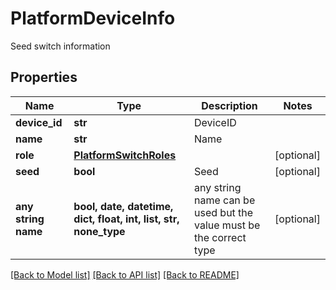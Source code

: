 # PlatformDeviceInfo

Seed switch information

## Properties
Name | Type | Description | Notes
------------ | ------------- | ------------- | -------------
**device_id** | **str** | DeviceID | 
**name** | **str** | Name | 
**role** | [**PlatformSwitchRoles**](PlatformSwitchRoles.md) |  | [optional] 
**seed** | **bool** | Seed | [optional] 
**any string name** | **bool, date, datetime, dict, float, int, list, str, none_type** | any string name can be used but the value must be the correct type | [optional]

[[Back to Model list]](../README.md#documentation-for-models) [[Back to API list]](../README.md#documentation-for-api-endpoints) [[Back to README]](../README.md)



